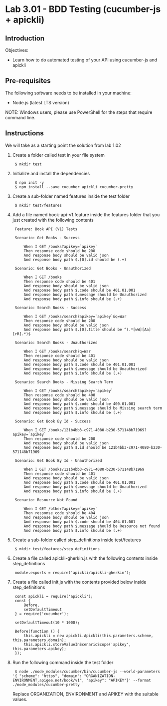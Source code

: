 # Lab 3.01 - BDD Testing (cucumber-js + apickli)

## Introduction

Objectives:

* Learn how to do automated testing of your API using cucumber-js and apickli

## Pre-requisites

The following software needs to be installed in your machine:

* Node.js (latest LTS version)

NOTE: Windows users, please use PowerShell for the steps that require command line.

## Instructions

We will take as a starting point the solution from lab 1.02

1. Create a folder called test in your file system

        $ mkdir test

2. Initialize and install the dependencies

        $ npm init -y
        $ npm install --save cucumber apickli cucumber-pretty

3. Create a sub-folder named features inside the test folder

        $ mkdir test/features

4. Add a file named book-api-v1.feature inside the features folder that you just created with the following contents

        Feature: Book API (V1) Tests

        Scenario: Get Books - Success

            When I GET /books?apikey=`apikey`
            Then response code should be 200
            And response body should be valid json
            And response body path $.[0].id should be (.+)

        Scenario: Get Books - Unauthorized

            When I GET /books
            Then response code should be 401
            And response body should be valid json
            And response body path $.code should be 401.01.001
            And response body path $.message should be Unauthorized 
            And response body path $.info should be (.+)

        Scenario: Search Books - Success

            When I GET /books/search?apikey=`apikey`&q=War
            Then response code should be 200
            And response body should be valid json
            And response body path $.[0].title should be ^(.*[wW][Aa][rR].*)$

        Scenario: Search Books - Unauthorized

            When I GET /books/search?q=War
            Then response code should be 401
            And response body should be valid json
            And response body path $.code should be 401.01.001
            And response body path $.message should be Unauthorized 
            And response body path $.info should be (.+)

        Scenario: Search Books - Missing Search Term

            When I GET /books/search?apikey=`apikey`
            Then response code should be 400
            And response body should be valid json
            And response body path $.code should be 400.01.001
            And response body path $.message should be Missing search term 
            And response body path $.info should be (.+)

        Scenario: Get Book By Id - Success

            When I GET /books/121b4bb3-c971-4080-b230-571148b71969?apikey=`apikey`
            Then response code should be 200
            And response body should be valid json
            And response body path $.id should be 121b4bb3-c971-4080-b230-571148b71969

        Scenario: Get Book By Id - Unauthorized

            When I GET /books/121b4bb3-c971-4080-b230-571148b71969
            Then response code should be 401
            And response body should be valid json
            And response body path $.code should be 401.01.001
            And response body path $.message should be Unauthorized 
            And response body path $.info should be (.+)

        Scenario: Resource Not Found

            When I GET /other?apikey=`apikey`
            Then response code should be 404
            And response body should be valid json
            And response body path $.code should be 404.01.001
            And response body path $.message should be Resource not found 
            And response body path $.info should be (.+)

5. Create a sub-folder called step_definitions inside test/features

        $ mkdir test/features/step_definitions

6. Create a file called apickli-gherkin.js with the following contents inside step_definitions

        module.exports = require('apickli/apickli-gherkin');

7. Create a file called init.js with the contents provided below inside step_definitions

        const apickli = require('apickli');
        const {
            Before,
            setDefaultTimeout
        } = require('cucumber');

        setDefaultTimeout(10 * 1000);

        Before(function () {
            this.apickli = new apickli.Apickli(this.parameters.scheme, this.parameters.domain);
            this.apickli.storeValueInScenarioScope('apikey', this.parameters.apikey);
        });

8. Run the following command inside the test folder

        $ node ./node_modules/cucumber/bin/cucumber-js --world-parameters '{ "scheme": "https", "domain": "ORGANIZATION-ENVIRONMENT.apigee.net/book/v1", "apikey": "APIKEY"}' --format ./node_modules/cucumber-pretty

    Replace ORGANIZATION, ENVIRONMENT and APIKEY with the suitable values.
